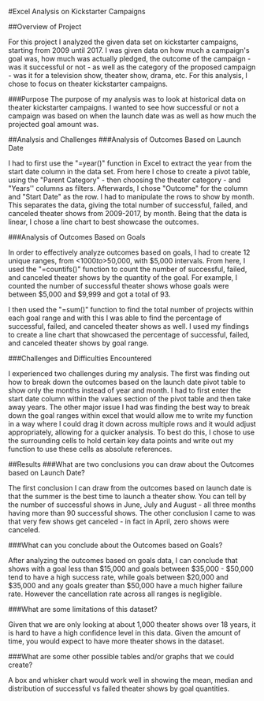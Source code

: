 #Excel Analysis on Kickstarter Campaigns

##Overview of Project

For this project I analyzed the given data set on kickstarter campaigns, starting from 2009 until 2017. I was given data on how much a campaign's goal was, how much was actually pledged, the outcome of the campaign - was it successful or not - as well as the category of the proposed campaign - was it for a television show, theater show, drama, etc. For this analysis, I chose to focus on theater kickstarter campaigns.

###Purpose
The purpose of my analysis was to look at historical data on theater kickstarter campaigns. I wanted to see how successful or not a campaign was based on when the launch date was as well as how much the projected goal amount was. 


##Analysis and Challenges
###Analysis of Outcomes Based on Launch Date

I had to first use the "=year()" function in Excel to extract the year from the start date column in the data set. From here I chose to create a pivot table, using the "Parent Category" - then choosing the theater category - and "Years'' columns as filters. Afterwards, I chose "Outcome" for the column and "Start Date" as the row. I had to manipulate the rows to show by month. This separates the data, giving the total number of successful, failed, and canceled theater shows from 2009-2017, by month. Being that the data is linear, I chose a line chart to best showcase the outcomes.

###Analysis of Outcomes Based on Goals

In order to effectively analyze outcomes based on goals, I had to create 12 unique ranges, from <$1000 to >$50,000, with $5,000 intervals. From here, I used the "=countifs()" function to count the number of successful, failed, and canceled theater shows by the quantity of the goal. For example, I counted the number of successful theater shows whose goals were between $5,000 and $9,999 and got a total of 93. 

I then used the "=sum()" function to find the total number of projects within each goal range and with this I was able to find the percentage of successful, failed, and canceled theater shows as well. I used my findings to create a line chart that showcased the percentage of successful, failed, and canceled theater shows by goal range. 


###Challenges and Difficulties Encountered

I experienced two challenges during my analysis. The first was finding out how to break down the outcomes based on the launch date pivot table to show only the months instead of year and month. I had to first enter the start date column within the values section of the pivot table and then take away years. The other major issue I had was finding the best way to break down the goal ranges within excel that would allow me to write my function in a way where I could drag it down across multiple rows and it would adjust appropriately, allowing for a quicker analysis. To best do this, I chose to use the surrounding cells to hold certain key data points and write out my function to use these cells as absolute references. 


##Results
###What are two conclusions you can draw about the Outcomes based on Launch Date?

The first conclusion I can draw from the outcomes based on launch date is that the summer is the best time to launch a theater show. You can tell by the number of successful shows in June, July and August - all three months having more than 90 successful shows. The other conclusion I came to was that very few shows get canceled - in fact in April, zero shows were canceled. 

###What can you conclude about the Outcomes based on Goals?

After analyzing the outcomes based on goals data, I can conclude that shows with a goal less than $15,000 and goals between $35,000 - $50,000 tend to have a high success rate, while goals between $20,000 and $35,000 and any goals greater than $50,000 have a much higher failure rate. However the cancellation rate across all ranges is negligible. 

###What are some limitations of this dataset?

Given that we are only looking at about 1,000 theater shows over 18 years, it is hard to have a high confidence level in this data. Given the amount of time, you would expect to have more theater shows in the dataset.

###What are some other possible tables and/or graphs that we could create?

A box and whisker chart would work well in showing the mean, median and distribution of successful vs failed theater shows by goal quantities. 


